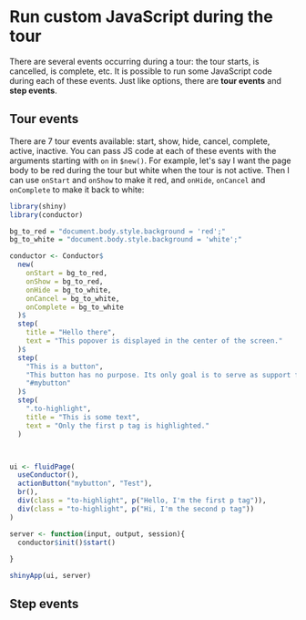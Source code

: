 # Run custom JavaScript during the tour

There are several events occurring during a tour: the tour starts, is cancelled, is complete, etc. It is possible to run some JavaScript code during each of these events. Just like options, there are **tour events** and **step events**.

## Tour events

There are 7 tour events available: start, show, hide, cancel, complete, active, inactive. You can pass JS code at each of these events with the arguments starting with `on` in `$new()`. For example, let's say I want the page body to be red during the tour but white when the tour is not active. Then I can use `onStart` and `onShow` to make it red, and `onHide`, `onCancel` and `onComplete` to make it back to white:
```r
library(shiny)
library(conductor)

bg_to_red = "document.body.style.background = 'red';"
bg_to_white = "document.body.style.background = 'white';"

conductor <- Conductor$
  new(
    onStart = bg_to_red,
    onShow = bg_to_red,
    onHide = bg_to_white,
    onCancel = bg_to_white,
    onComplete = bg_to_white
  )$
  step(
    title = "Hello there",
    text = "This popover is displayed in the center of the screen."
  )$
  step(
    "This is a button",
    "This button has no purpose. Its only goal is to serve as support for demo.",
    "#mybutton"
  )$
  step(
    ".to-highlight",
    title = "This is some text",
    text = "Only the first p tag is highlighted."
  )



ui <- fluidPage(
  useConductor(),
  actionButton("mybutton", "Test"),
  br(),
  div(class = "to-highlight", p("Hello, I'm the first p tag")),
  div(class = "to-highlight", p("Hi, I'm the second p tag"))
)

server <- function(input, output, session){
  conductor$init()$start()
  
}

shinyApp(ui, server)

```

## Step events

